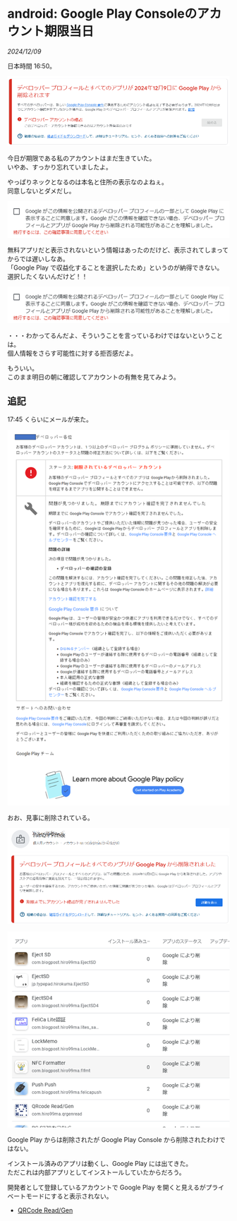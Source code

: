 # android: Google Play Consoleのアカウント期限当日

_2024/12/09_

日本時間 16:50。

![image](images/20241209a-1.png)

今日が期限である私のアカウントはまだ生きていた。  
いやあ、すっかり忘れていましたよ。

やっぱりネックとなるのは本名と住所の表示なのよねぇ。  
同意しないとダメだし。

![image](images/20241209a-2.png)

無料アプリだと表示されないという情報はあったのだけど、表示されてしまってからでは遅いしなあ。  
「Google Play で収益化することを選択したため」というのが納得できない。  
選択したくないんだけど！！

![image](images/20241209a-2.png)

・・・わかってるんだよ、そういうことを言っているわけではないということは。  
個人情報をさらす可能性に対する拒否感だよ。

もういい。  
このまま明日の朝に確認してアカウントの有無を見てみよう。

## 追記

17:45 くらいにメールが来た。

![image](images/20241209a-4.png)

おお、見事に削除されている。

![image](images/20241209a-5.png)

![image](images/20241209a-6.png)

Google Play からは削除されたが Google Play Console から削除されたわけではない。

インストール済みのアプリは動くし、Google Play には出てきた。  
ただこれは内部アプリとしてインストールしていたからだろう。

開発者として登録しているアカウントで Google Play を開くと見えるがプライベートモードにすると表示されない。

* [QRCode Read/Gen](https://play.google.com/store/apps/details?id=com.hiro99ma.qrgenread)
